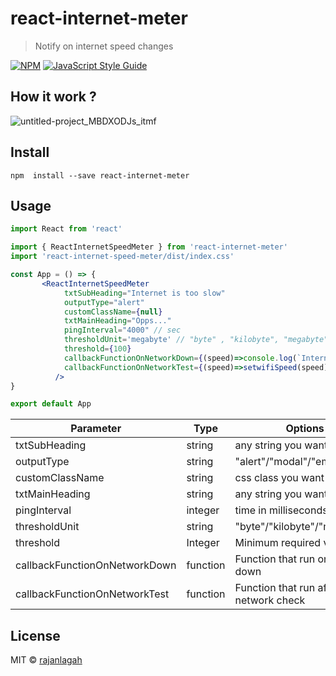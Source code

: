 # react-internet-meter

> Notify on internet speed changes

[![NPM](https://img.shields.io/npm/v/react-internet-meter.svg)](https://www.npmjs.com/package/react-internet-meter) [![JavaScript Style Guide](https://img.shields.io/badge/code_style-standard-brightgreen.svg)](https://standardjs.com)

## How it work ?
![untitled-project_MBDXODJs_itmf](https://user-images.githubusercontent.com/20952569/104233887-a1113400-5478-11eb-8706-5fe07a6058d4.gif)


## Install

```
npm  install --save react-internet-meter
```

## Usage

```jsx
import React from 'react'

import { ReactInternetSpeedMeter } from 'react-internet-meter'
import 'react-internet-speed-meter/dist/index.css'

const App = () => {
       <ReactInternetSpeedMeter  
            txtSubHeading="Internet is too slow"
            outputType="alert"
            customClassName={null}
            txtMainHeading="Opps..." 
            pingInterval="4000" // sec
            thresholdUnit='megabyte' // "byte" , "kilobyte", "megabyte" 
            threshold={100}
            callbackFunctionOnNetworkDown={(speed)=>console.log(`Internet speed is down ${speed}`)}
            callbackFunctionOnNetworkTest={(speed)=>setwifiSpeed(speed)}
          />
}

export default App

```
| Parameter                     	| Type      	| Options                               	|
|-------------------------------	|-----------	|---------------------------------------	|
| txtSubHeading                 	| string    	| any string you want                   	|
| outputType                    	| string    	| "alert"/"modal"/"empty"               	|
| customClassName               	| string    	| css class you want                    	|
| txtMainHeading                	| string    	| any string you want                   	|
| pingInterval                  	| integer   	| time in milliseconds                  	|
| thresholdUnit                 	| string    	| "byte"/"kilobyte"/"megabyte"          	|
| threshold                     	| Integer   	| Minimum required value                	|
| callbackFunctionOnNetworkDown 	| function  	| Function that run on network down     	|
| callbackFunctionOnNetworkTest 	| function  	| Function that run after network check 	|

## License

MIT © [rajanlagah](https://github.com/rajanlagah)
